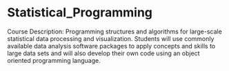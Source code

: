 # Statistical_Programming
Course Description: Programming structures and algorithms for large-scale statistical data processing and
visualization. Students will use commonly available data analysis software packages to
apply concepts and skills to large data sets and will also develop their own code using
an object oriented programming language.
